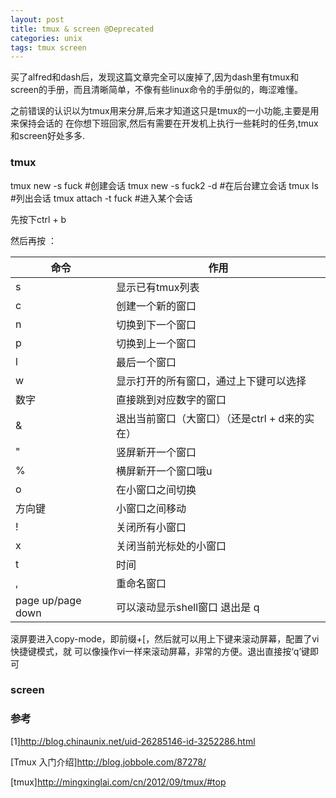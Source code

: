 ```yaml
---
layout: post
title: tmux & screen @Deprecated
categories: unix
tags: tmux screen
---
```


买了alfred和dash后，发现这篇文章完全可以废掉了,因为dash里有tmux和screen的手册，而且清晰简单，不像有些linux命令的手册似的，晦涩难懂。

之前错误的认识以为tmux用来分屏,后来才知道这只是tmux的一小功能,主要是用来保持会话的
在你想下班回家,然后有需要在开发机上执行一些耗时的任务,tmux和screen好处多多.

### tmux

tmux new -s fuck     #创建会话
tmux new -s fuck2 -d #在后台建立会话
tmux ls              #列出会话
tmux attach -t fuck  #进入某个会话

先按下ctrl + b

然后再按 ：

|命令|	作用|
|-|-|
|s|	显示已有tmux列表
|c|	创建一个新的窗口
|n|	切换到下一个窗口
|p|	切换到上一个窗口
|l|	最后一个窗口
|w|	显示打开的所有窗口，通过上下键可以选择
|数字|	直接跳到对应数字的窗口
|&	|退出当前窗口（大窗口）（还是ctrl + d来的实在）
|"	|竖屏新开一个窗口
|%	|横屏新开一个窗口哦u
|o	|在小窗口之间切换
|方向键|	小窗口之间移动
|! |关闭所有小窗口
|x	|关闭当前光标处的小窗口
|t	|时间
|,	|重命名窗口
|page up/page down	|可以滚动显示shell窗口 退出是 q

滚屏要进入copy-mode，即前缀+[，然后就可以用上下键来滚动屏幕，配置了vi快捷键模式，就 可以像操作vi一样来滚动屏幕，非常的方便。退出直接按‘q’键即可

### screen

### 参考

[1]<http://blog.chinaunix.net/uid-26285146-id-3252286.html>

[Tmux 入门介绍]<http://blog.jobbole.com/87278/>

[tmux]<http://mingxinglai.com/cn/2012/09/tmux/#top>
